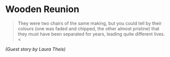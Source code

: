Wooden Reunion
==============


>They were two chairs of the same making, but you could tell by their colours (one was faded and chipped, the other almost pristine) that they must have been separated for years, leading quite different lives.<

*(Guest story by Laura Theis)*